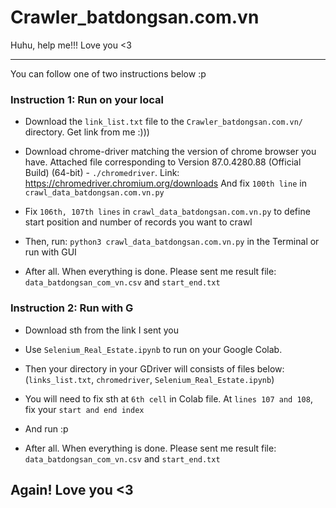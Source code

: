 # Crawler_batdongsan.com.vn

Huhu, help me!!! Love you <3

------------------------------------------------------------------------------------------
You can follow one of two instructions below :p


### Instruction 1: Run on your local

 - Download the `link_list.txt` file to the `Crawler_batdongsan.com.vn/` directory. Get link
 from me :)))
 
 - Download chrome-driver matching the version of chrome browser you have.
 Attached file corresponding to Version 87.0.4280.88 (Official Build) (64-bit) - `./chromedriver`.
 Link: https://chromedriver.chromium.org/downloads
 And fix `100th line` in `crawl_data_batdongsan.com.vn.py`
 
 
 - Fix `106th, 107th lines` in `crawl_data_batdongsan.com.vn.py` to define start position and number of records you want to crawl
 
 - Then, run: `python3 crawl_data_batdongsan.com.vn.py` in the Terminal
 or run with GUI
 
 - After all. When everything is done. Please sent me result file: `data_batdongsan_com_vn.csv` and `start_end.txt`
 



### Instruction 2: Run with G
 
 - Download sth from the link I sent you 

 - Use `Selenium_Real_Estate.ipynb` to run on your Google Colab. 

 - Then your directory in your GDriver will consists of files below:
  (`links_list.txt`, `chromedriver`, `Selenium_Real_Estate.ipynb`)

 - You will need to fix sth at `6th cell` in Colab file. At `lines 107 and 108`, fix your `start and end index`
 
 - And run :p
 
 - After all. When everything is done. Please sent me result file: `data_batdongsan_com_vn.csv` and `start_end.txt`


## Again! Love you <3 
